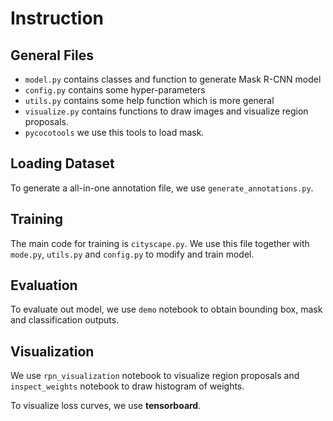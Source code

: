 # Instruction 

## General Files
- `model.py` contains classes and function to generate Mask R-CNN model
- `config.py` contains some hyper-parameters
- `utils.py` contains some help function which is more general
- `visualize.py` contains functions to draw images and visualize region proposals.
- `pycocotools` we use this tools to load mask.

## Loading Dataset
To generate a all-in-one annotation file, we use `generate_annotations.py`.

## Training
The main code for training is `cityscape.py`. We use this file together with `mode.py`, `utils.py` and `config.py` to modify and train model.

## Evaluation
To evaluate out model, we use `demo` notebook to obtain bounding box, mask and classification outputs.

## Visualization
We use `rpn_visualization` notebook to visualize region proposals and `inspect_weights` notebook to draw histogram of weights.

To visualize loss curves, we use **tensorboard**.

